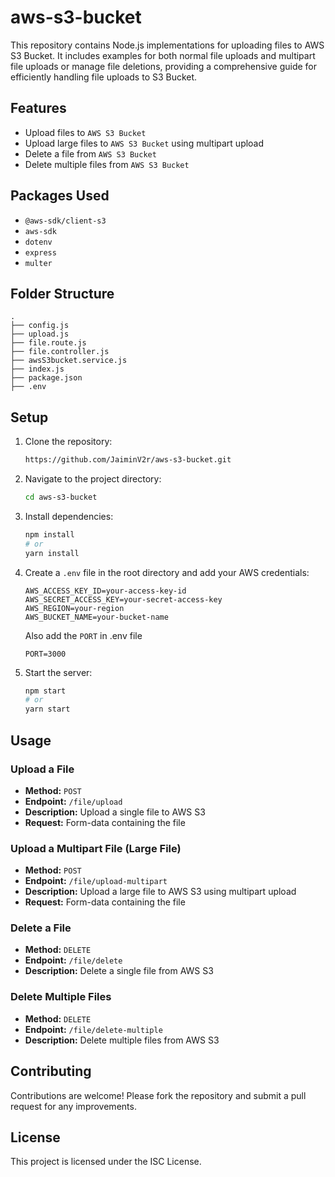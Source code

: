 # aws-s3-bucket

This repository contains Node.js implementations for uploading files to AWS S3 Bucket. It includes examples for both normal file uploads and multipart file uploads or manage file deletions, providing a comprehensive guide for efficiently handling file uploads to S3 Bucket.

## Features

- Upload files to `AWS S3 Bucket`
- Upload large files to `AWS S3 Bucket` using multipart upload
- Delete a file from `AWS S3 Bucket`
- Delete multiple files from `AWS S3 Bucket`

## Packages Used

- `@aws-sdk/client-s3`
- `aws-sdk`
- `dotenv`
- `express`
- `multer`

## Folder Structure

```
.
├── config.js
├── upload.js
├── file.route.js
├── file.controller.js
├── awsS3bucket.service.js
├── index.js
├── package.json
├── .env
```

## Setup

1. Clone the repository:

   ```sh
   https://github.com/JaiminV2r/aws-s3-bucket.git
   ```

2. Navigate to the project directory:

   ```sh
   cd aws-s3-bucket
   ```

3. Install dependencies:

   ```sh
   npm install
   # or
   yarn install
   ```

4. Create a `.env` file in the root directory and add your AWS credentials:

   ```
   AWS_ACCESS_KEY_ID=your-access-key-id
   AWS_SECRET_ACCESS_KEY=your-secret-access-key
   AWS_REGION=your-region
   AWS_BUCKET_NAME=your-bucket-name
   ```

   Also add the `PORT` in .env file

   ```
   PORT=3000
   ```

5. Start the server:
   ```sh
   npm start
   # or
   yarn start
   ```

## Usage

### Upload a File

- **Method:** `POST`
- **Endpoint:** `/file/upload`
- **Description:** Upload a single file to AWS S3
- **Request:** Form-data containing the file

### Upload a Multipart File (Large File)

- **Method:** `POST`
- **Endpoint:** `/file/upload-multipart`
- **Description:** Upload a large file to AWS S3 using multipart upload
- **Request:** Form-data containing the file

### Delete a File

- **Method:** `DELETE`
- **Endpoint:** `/file/delete`
- **Description:** Delete a single file from AWS S3

### Delete Multiple Files

- **Method:** `DELETE`
- **Endpoint:** `/file/delete-multiple`
- **Description:** Delete multiple files from AWS S3

## Contributing

Contributions are welcome! Please fork the repository and submit a pull request for any improvements.

## License

This project is licensed under the ISC License.
